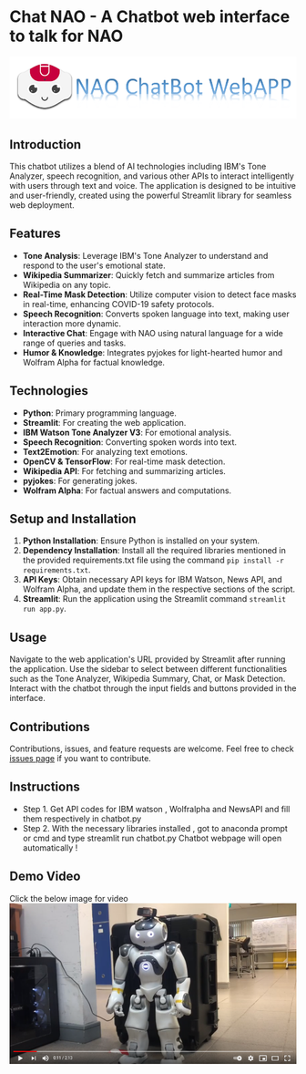 # Chat NAO - A Chatbot web interface to talk for NAO
![Alt Text](nao_bg.png)

## Introduction
This chatbot utilizes a blend of AI technologies including IBM's Tone Analyzer, speech recognition, and various other APIs to interact intelligently with users through text and voice. The application is designed to be intuitive and user-friendly, created using the powerful Streamlit library for seamless web deployment.

## Features

- **Tone Analysis**: Leverage IBM's Tone Analyzer to understand and respond to the user's emotional state.
- **Wikipedia Summarizer**: Quickly fetch and summarize articles from Wikipedia on any topic.
- **Real-Time Mask Detection**: Utilize computer vision to detect face masks in real-time, enhancing COVID-19 safety protocols.
- **Speech Recognition**: Converts spoken language into text, making user interaction more dynamic.
- **Interactive Chat**: Engage with NAO using natural language for a wide range of queries and tasks.
- **Humor & Knowledge**: Integrates pyjokes for light-hearted humor and Wolfram Alpha for factual knowledge.

## Technologies

- **Python**: Primary programming language.
- **Streamlit**: For creating the web application.
- **IBM Watson Tone Analyzer V3**: For emotional analysis.
- **Speech Recognition**: Converting spoken words into text.
- **Text2Emotion**: For analyzing text emotions.
- **OpenCV & TensorFlow**: For real-time mask detection.
- **Wikipedia API**: For fetching and summarizing articles.
- **pyjokes**: For generating jokes.
- **Wolfram Alpha**: For factual answers and computations.

## Setup and Installation

1. **Python Installation**: Ensure Python is installed on your system.
2. **Dependency Installation**: Install all the required libraries mentioned in the provided requirements.txt file using the command `pip install -r requirements.txt`.
3. **API Keys**: Obtain necessary API keys for IBM Watson, News API, and Wolfram Alpha, and update them in the respective sections of the script.
4. **Streamlit**: Run the application using the Streamlit command `streamlit run app.py`.

## Usage

Navigate to the web application's URL provided by Streamlit after running the application. Use the sidebar to select between different functionalities such as the Tone Analyzer, Wikipedia Summary, Chat, or Mask Detection. Interact with the chatbot through the input fields and buttons provided in the interface.

## Contributions

Contributions, issues, and feature requests are welcome. Feel free to check [issues page](#) if you want to contribute.

## Instructions 

 - Step 1. Get API codes for IBM watson , Wolfralpha and NewsAPI and fill them respectively in chatbot.py
 - Step 2. With the necessary libraries installed , got to anaconda prompt or cmd and type streamlit run chatbot.py
 Chatbot webpage will open automatically !
  
## Demo Video
Click the below image for video
<a href="https://youtu.be/bir4pzroIvw" title="Chat NAO demo"><img src="video.png" alt="Alternate Text" /></a>
